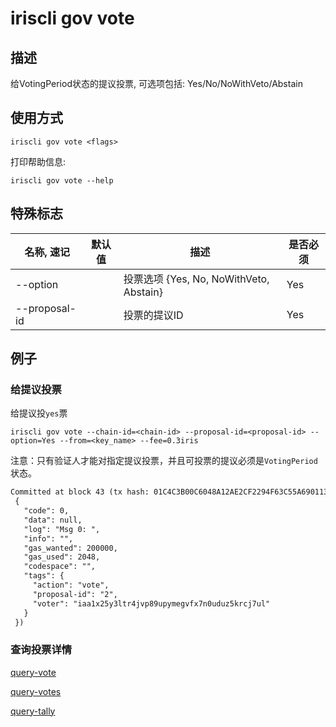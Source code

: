 # iriscli gov vote

## 描述

给VotingPeriod状态的提议投票, 可选项包括: Yes/No/NoWithVeto/Abstain

## 使用方式

```
iriscli gov vote <flags>
```

打印帮助信息:

```
iriscli gov vote --help
```

## 特殊标志

| 名称, 速记        | 默认值                      | 描述                                                                                                                                                 | 是否必须 |
| ---------------- | -------------------------- | ---------------------------------------------------------------------------------------------------------------------------------------------------- | -------- |
| --option         |                            | 投票选项 {Yes, No, NoWithVeto, Abstain}                                                                                                  | Yes      |
| --proposal-id    |                            | 投票的提议ID                                                                                                            | Yes      |

## 例子

### 给提议投票

给提议投`yes`票
```shell
iriscli gov vote --chain-id=<chain-id> --proposal-id=<proposal-id> --option=Yes --from=<key_name> --fee=0.3iris
```

注意：只有验证人才能对指定提议投票，并且可投票的提议必须是`VotingPeriod`状态。

```txt
Committed at block 43 (tx hash: 01C4C3B00C6048A12AE2CF2294F63C55A69011381B819C35F11B04C921DB81CC, response:
 {
   "code": 0,
   "data": null,
   "log": "Msg 0: ",
   "info": "",
   "gas_wanted": 200000,
   "gas_used": 2048,
   "codespace": "",
   "tags": {
     "action": "vote",
     "proposal-id": "2",
     "voter": "iaa1x25y3ltr4jvp89upymegvfx7n0uduz5krcj7ul"
   }
 })
```

### 查询投票详情

[query-vote](query-vote.md)

[query-votes](query-votes.md)

[query-tally](query-tally.md)
